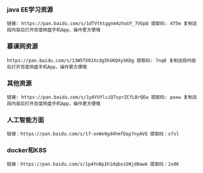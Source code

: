### java EE学习资源
 ```
 链接: https://pan.baidu.com/s/1dTVtktggnm4zhoUY_7VGpQ 提取码: 475m 复制这段内容后打开百度网盘手机App，操作更方便哦
 ```
 ### 慕课网资源
 ```
 https://pan.baidu.com/s/13W5TX01Xcdg5hGKQXySKDg 提取码: 7nq8 复制这段内容后打开百度网盘手机App，操作更方便哦
 ```
 ### 其他资源
 ```
 链接: https://pan.baidu.com/s/1yAYUYlciQ7uyrZCfLBrQEw 提取码: paxw 复制这段内容后打开百度网盘手机App，操作更方便哦
 ```
 ### 人工智能方面
 ```
 链接：https://pan.baidu.com/s/17-oxWo9gd4hmfDop7nyAVQ 提取码：x7sl 
 ```
 ### docker和K8S
 ```
 链接：https://pan.baidu.com/s/1p4YnBp1h1dqbxsSNjd0awA 提取码：2x06 
 ```
